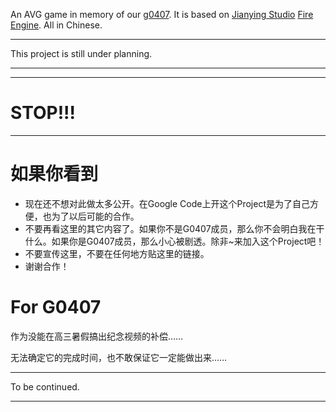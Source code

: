 An AVG game in memory of our [g0407](http://www.g0407.net). It is based on [Jianying Studio](http://www.jianyingstudio.org) [Fire Engine](http://code.google.com/p/firefromheaven). All in Chinese.


---

This project is still under planning.

---


---

# STOP!!! #

---

# 如果你看到 #
  * 现在还不想对此做太多公开。在Google Code上开这个Project是为了自己方便，也为了以后可能的合作。
  * 不要再看这里的其它内容了。如果你不是G0407成员，那么你不会明白我在干什么。如果你是G0407成员，那么小心被剧透。除非~来加入这个Project吧！
  * 不要宣传这里，不要在任何地方贴这里的链接。
  * 谢谢合作！

# For G0407 #
作为没能在高三暑假搞出纪念视频的补偿……

无法确定它的完成时间，也不敢保证它一定能做出来……


---

To be continued.

---
